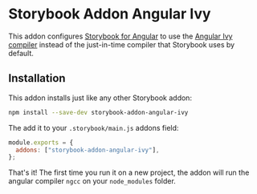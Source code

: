 # Storybook Addon Angular Ivy

This addon configures [Storybook for Angular](https://storybook.js.org/docs/angular/get-started/introduction) to use the [Angular Ivy compiler](https://angular.io/guide/ivy) instead of the just-in-time compiler that Storybook uses by default.

## Installation

This addon installs just like any other Storybook addon:

```sh
npm install --save-dev storybook-addon-angular-ivy
```

The add it to your `.storybook/main.js` addons field:

```js
module.exports = {
  addons: ["storybook-addon-angular-ivy"],
};
```

That's it! The first time you run it on a new project, the addon will run the angular compiler `ngcc` on your `node_modules` folder.
